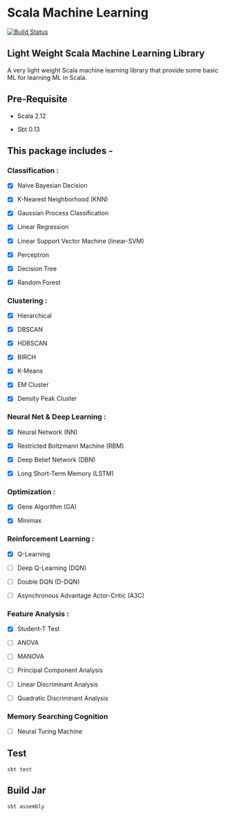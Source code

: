 # Scala Machine Learning

[![Build Status](https://travis-ci.org/Wei-1/Scala-Machine-Learning.svg?branch=master)](https://travis-ci.org/Wei-1/Scala-Machine-Learning)

## Light Weight Scala Machine Learning Library

A very light weight Scala machine learning library that provide some basic ML for learning ML in Scala.

## Pre-Requisite

- Scala 2.12

- Sbt 0.13

## This package includes -

### Classification :

- [x] Naive Bayesian Decision

- [x] K-Nearest Neighborhood (KNN)

- [x] Gaussian Process Classification

- [x] Linear Regression

- [x] Linear Support Vector Machine (linear-SVM)

- [x] Perceptron

- [x] Decision Tree

- [x] Random Forest

### Clustering :

- [x] Hierarchical

- [x] DBSCAN

- [x] HDBSCAN

- [x] BIRCH

- [x] K-Means

- [x] EM Cluster

- [x] Density Peak Cluster

### Neural Net & Deep Learning :

- [x] Neural Network (NN)

- [x] Restricted Boltzmann Machine (RBM)

- [x] Deep Belief Network (DBN)

- [x] Long Short-Term Memory (LSTM)

### Optimization :

- [x] Gene Algorithm (GA)

- [x] Minimax

### Reinforcement Learning :

- [x] Q-Learning

- [ ] Deep Q-Learning (DQN)

- [ ] Double DQN (D-DQN)

- [ ] Asynchronous Advantage Actor-Critic (A3C)

### Feature Analysis :

- [x] Student-T Test

- [ ] ANOVA

- [ ] MANOVA

- [ ] Principal Component Analysis

- [ ] Linear Discriminant Analysis

- [ ] Quadratic Discriminant Analysis

### Memory Searching Cognition

- [ ] Neural Turing Machine

## Test

    sbt test

## Build Jar

    sbt assembly
